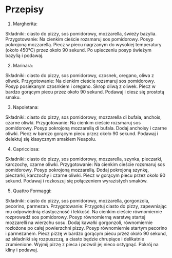 # Przepisy

1. Margherita:

Składniki: ciasto do pizzy, sos pomidorowy, mozzarella, świeży bazylia.
Przygotowanie: Na cienkim cieście rozsmaruj sos pomidorowy. Posyp pokrojoną mozzarellą. Piecz w piecu nagrzanym do wysokiej temperatury (około 450°C) przez około 90 sekund. Po upieczeniu posyp świeżym bazylią i podawaj.


2. Marinara:

Składniki: ciasto do pizzy, sos pomidorowy, czosnek, oregano, oliwa z oliwek.
Przygotowanie: Na cienkim cieście rozsmaruj sos pomidorowy. Posyp posiekanym czosnkiem i oregano. Skrop oliwą z oliwek. Piecz w bardzo gorącym piecu przez około 90 sekund. Podawaj i ciesz się prostotą smaku.


3. Napoletana:

Składniki: ciasto do pizzy, sos pomidorowy, mozzarella di bufala, anchois, czarne oliwki.
Przygotowanie: Na cienkim cieście rozsmaruj sos pomidorowy. Posyp pokrojoną mozzarellą di bufala. Dodaj anchoisy i czarne oliwki. Piecz w bardzo gorącym piecu przez około 90 sekund. Podawaj i delektuj się klasycznym smakiem Neapolu.


4. Capricciosa:

Składniki: ciasto do pizzy, sos pomidorowy, mozzarella, szynka, pieczarki, karczochy, czarne oliwki.
Przygotowanie: Na cienkim cieście rozsmaruj sos pomidorowy. Posyp pokrojoną mozzarellą. Dodaj pokrojoną szynkę, pieczarki, karczochy i czarne oliwki. Piecz w gorącym piecu przez około 90 sekund. Podawaj i rozkoszuj się połączeniem wyrazistych smaków.


5. Quattro Formaggi:

Składniki: ciasto do pizzy, sos pomidorowy, mozzarella, gorgonzola, pecorino, parmezan.
Przygotowanie:
Przygotuj ciasto do pizzy, zapewniając mu odpowiednią elastyczność i lekkość.
Na cienkim cieście równomiernie rozprowadź sos pomidorowy.
Posyp równomierną warstwę startej mozzarelli na wierzchu sosu.
Dodaj kawałki gorgonzoli, równomiernie rozłożone po całej powierzchni pizzy.
Posyp równomiernie startym pecorino i parmezanem.
Piecz pizzę w bardzo gorącym piecu przez około 90 sekund, aż składniki się rozpuszczą, a ciasto będzie chrupiące i delikatnie zrumienione.
Wyjmij pizzę z pieca i pozwól jej nieco ostygnąć.
Pokrój na kliny i podawaj.

